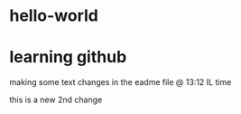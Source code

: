 # hello-world
learning github
================

making some text changes in the eadme file @ 13:12 IL time

this is a new 2nd change
